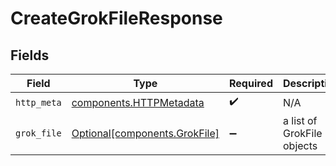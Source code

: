 # CreateGrokFileResponse


## Fields

| Field                                                                | Type                                                                 | Required                                                             | Description                                                          |
| -------------------------------------------------------------------- | -------------------------------------------------------------------- | -------------------------------------------------------------------- | -------------------------------------------------------------------- |
| `http_meta`                                                          | [components.HTTPMetadata](../../models/components/httpmetadata.md)   | :heavy_check_mark:                                                   | N/A                                                                  |
| `grok_file`                                                          | [Optional[components.GrokFile]](../../models/components/grokfile.md) | :heavy_minus_sign:                                                   | a list of GrokFile objects                                           |